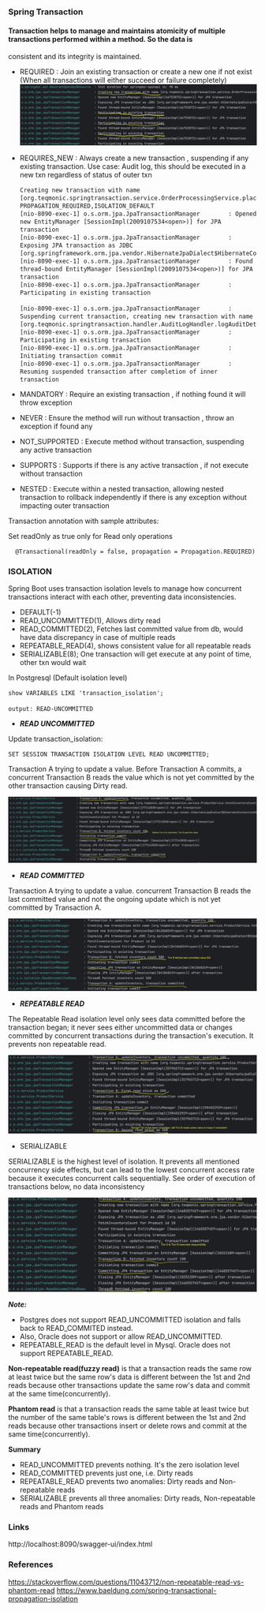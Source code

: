 ### Spring Transaction

#### Transaction helps to manage and maintains atomicity of multiple transactions performed within a method. So the data is
consistent and its integrity is maintained.

* REQUIRED : Join an existing transaction or create a new one if not exist (When all transactions will either succeed or failure completely)
  ![name-of-you-image](https://github.com/sakthiece08/spring-transaction/blob/master/src/main/resources/images/Required.jpg)
* REQUIRES_NEW : Always create a new transaction , suspending if any existing transaction.
  Use case: Audit log, this should be executed in a new txn regardless of status of outer txn

  ```
  Creating new transaction with name [org.teqmonic.springtransaction.service.OrderProcessingService.placeAnOrder]: PROPAGATION_REQUIRED,ISOLATION_DEFAULT
  [nio-8090-exec-1] o.s.orm.jpa.JpaTransactionManager        : Opened new EntityManager [SessionImpl(2009107534<open>)] for JPA transaction
  [nio-8090-exec-1] o.s.orm.jpa.JpaTransactionManager        : Exposing JPA transaction as JDBC [org.springframework.orm.jpa.vendor.HibernateJpaDialect$HibernateConnectionHandle@7b3f1304]
  [nio-8090-exec-1] o.s.orm.jpa.JpaTransactionManager        : Found thread-bound EntityManager [SessionImpl(2009107534<open>)] for JPA transaction
  [nio-8090-exec-1] o.s.orm.jpa.JpaTransactionManager        : Participating in existing transaction

  [nio-8090-exec-1] o.s.orm.jpa.JpaTransactionManager        : Suspending current transaction, creating new transaction with name [org.teqmonic.springtransaction.handler.AuditLogHandler.logAuditDetails]
  [nio-8090-exec-1] o.s.orm.jpa.JpaTransactionManager        : Participating in existing transaction
  [nio-8090-exec-1] o.s.orm.jpa.JpaTransactionManager        : Initiating transaction commit
  [nio-8090-exec-1] o.s.orm.jpa.JpaTransactionManager        : Resuming suspended transaction after completion of inner transaction
  ```
  
* MANDATORY : Require an existing transaction , if nothing found it will throw exception
* NEVER : Ensure the method will run without transaction , throw an exception if found any
* NOT_SUPPORTED : Execute method without transaction, suspending any active transaction
* SUPPORTS : Supports if there is any active transaction , if not execute without transaction
* NESTED : Execute within a nested transaction, allowing nested transaction to rollback independently if there is any exception without impacting outer transaction


Transaction annotation with sample attributes:

Set readOnly as true only for Read only operations
```
  @Transactional(readOnly = false, propagation = Propagation.REQUIRED)
```

### ISOLATION

Spring Boot uses transaction isolation levels to manage how concurrent transactions interact with each other, preventing data inconsistencies.

* DEFAULT(-1)
* READ_UNCOMMITTED(1), Allows dirty read
* READ_COMMITTED(2), Fetches last committed value from db, would have data discrepancy in case of multiple reads
* REPEATABLE_READ(4), shows consistent value for all repeatable reads
* SERIALIZABLE(8); One transaction will get execute at any point of time, other txn would wait

In Postgresql (Default isolation level)
```
show VARIABLES LIKE 'transaction_isolation';

output: READ-UNCOMMITTED
```

*  **_READ UNCOMMITTED_**

Update transaction_isolation:
```
SET SESSION TRANSACTION ISOLATION LEVEL READ UNCOMMITTED;
```

Transaction A trying to update a value. Before Transaction A commits, a concurrent Transaction B reads the value which is not yet committed 
by the other transaction causing Dirty read.

![name-of-you-image](https://github.com/sakthiece08/spring-transaction/blob/master/src/main/resources/images/Uncommited.jpg)

* **_READ COMMITTED_**

Transaction A trying to update a value.  concurrent Transaction B reads the last committed value and not the ongoing update which is not yet
committed by Transaction A.

![name-of-you-image](https://github.com/sakthiece08/spring-transaction/blob/master/src/main/resources/images/Committed.jpg)

* **_REPEATABLE READ_**

The Repeatable Read isolation level only sees data committed before the transaction began; it never sees either uncommitted data or changes committed by concurrent transactions during the transaction's execution.
It prevents non repeatable read.

![name-of-you-image](https://github.com/sakthiece08/spring-transaction/blob/master/src/main/resources/images/Repeatable_read.jpg)

* SERIALIZABLE

SERIALIZABLE is the highest level of isolation. 
It prevents all mentioned concurrency side effects, but can lead to the lowest concurrent access rate because it executes concurrent calls sequentially.
See order of execution of transactions below, no data inconsistency

![name-of-you-image](https://github.com/sakthiece08/spring-transaction/blob/master/src/main/resources/images/Serialzable.jpg)

**_Note:_**
* Postgres does not support READ_UNCOMMITTED isolation and falls back to READ_COMMITED instead.
* Also, Oracle does not support or allow READ_UNCOMMITTED.
* REPEATABLE_READ is the default level in Mysql. Oracle does not support REPEATABLE_READ.

**Non-repeatable read(fuzzy read)** is that a transaction reads the same row at least twice but the same row's data is different between the 1st and 2nd reads because other transactions update the same row's data and commit at the same time(concurrently).

**Phantom read** is that a transaction reads the same table at least twice but the number of the same table's rows is different between the 1st and 2nd reads because other transactions insert or delete rows and commit at the same time(concurrently).


**Summary**

* READ_UNCOMMITTED prevents nothing. It's the zero isolation level
* READ_COMMITTED prevents just one, i.e. Dirty reads
* REPEATABLE_READ prevents two anomalies: Dirty reads and Non-repeatable reads
* SERIALIZABLE prevents all three anomalies: Dirty reads, Non-repeatable reads and Phantom reads



### Links
http://localhost:8090/swagger-ui/index.html

### References
https://stackoverflow.com/questions/11043712/non-repeatable-read-vs-phantom-read
https://www.baeldung.com/spring-transactional-propagation-isolation







